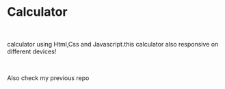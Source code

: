 <h1>Calculator</h1>
<br>
<p>calculator using Html,Css and Javascript.this calculator also responsive on different devices!</p>
<br>
<p>Also check my previous repo</p>
